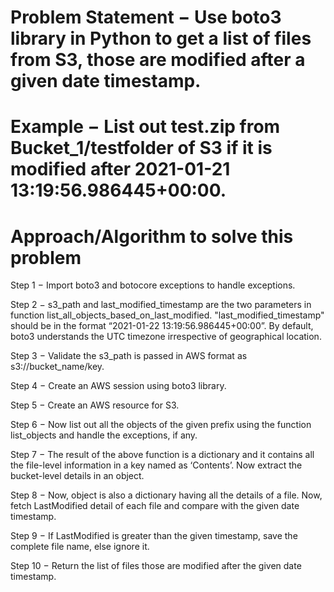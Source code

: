 # Problem Statement − Use boto3 library in Python to get a list of files from S3, those are modified after a given date timestamp.

# Example − List out test.zip from Bucket_1/testfolder of S3 if it is modified after 2021-01-21 13:19:56.986445+00:00.

# Approach/Algorithm to solve this problem
Step 1 − Import boto3 and botocore exceptions to handle exceptions.

Step 2 − s3_path and last_modified_timestamp are the two parameters in function list_all_objects_based_on_last_modified. 
         "last_modified_timestamp" should be in the format “2021-01-22 13:19:56.986445+00:00”. By default, boto3 understands the UTC timezone 
         irrespective of geographical location.

Step 3 − Validate the s3_path is passed in AWS format as s3://bucket_name/key.

Step 4 − Create an AWS session using boto3 library.

Step 5 − Create an AWS resource for S3.

Step 6 − Now list out all the objects of the given prefix using the function list_objects and handle the exceptions, if any.

Step 7 − The result of the above function is a dictionary and it contains all the file-level information in a key named as ‘Contents’. Now extract the bucket-level details in an object.

Step 8 − Now, object is also a dictionary having all the details of a file. Now, fetch LastModified detail of each file and compare with the given date timestamp.

Step 9 − If LastModified is greater than the given timestamp, save the complete file name, else ignore it.

Step 10 − Return the list of files those are modified after the given date timestamp.

